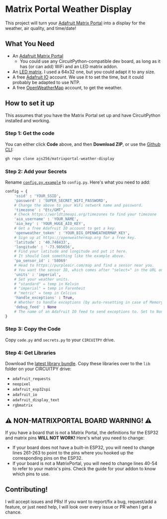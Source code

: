 # Matrix Portal Weather Display

This project will turn your [Adafruit Matrix Portal](https://adafru.it/4812) into a display for the weather, air quality, and time/date!

## What You Need

* An [Adafruit Matrix Portal](https://adafru.it/4715)
    * You could use any CircuitPython-compatible dev board, as long as it has (or can add) WiFi and an LED matrix addon.
* An [LED matrix](https://adafru.it/2278). I used a 64x32 one, but you could adapt it to any size.
* A free [Adafruit IO](https://adafruit.io) account. We use it to set the time, but it could probably be adapted to use NTP.
* A free [OpenWeatherMap](https://openweathermap.org) account, to get the weather.

## How to set it up
This assumes that you have the Matrix Portal set up and have CircuitPython installed and working.

### Step 1: Get the code
You can either click **Code** above, and then **Download ZIP**, or use the [Github CLI](https://cli.github.com):
```sh
gh repo clone ajs256/matrixportal-weather-display
```

### Step 2: Add your Secrets
Rename [`config.py.example`](config.py.example) to `config.py`. Here's what you need to add:
```py
config = {
    'ssid' : 'YOUR_SSID', 
    'password' : 'SUPER_SECRET_WIFI_PASSWORD',
    # Change the above to your WiFi network name and password.
    'timezone' : "Etc/GMT", 
    # Check https://worldtimeapi.org/timezones to find your timezone
    'aio_username' : 'YOUR_NAME',
    'aio_key' : 'YOUR_HUGE_AIO_KEY',
    # Get a free Adafruit IO account to get a key.
    'openweather_token' : 'YOUR_BIG_OPENWEATHERMAP_KEY', 
    # Sign up at https://openweathermap.org for a free key.
    'latitude' : '40.748433',  
    'longitude' : '-73.985656',  
    # Find your latitude and longitude and put it here.
    # It should look something like the example above.
    'pa_sensor_id' : '58069' 
    # Head to https://purpleair.com/map and find a sensor near you.
    # You want the sensor ID, which comes after "select=" in the URL once you open a sensor.
    'units' : 'imperial',
    # Set your weather units.
    # "standard" = temp in Kelvin
    # "imperial" = temp in Farenheit
    # "metric" = temp in Celcius
    'handle_exceptions' : True,
    # Whether to handle exceptions (by auto-resetting in case of MemoryErrors and sending exceptions to Adafruit IO, if enabled. I strongly recommend having this on.
    'debug_feed' : None
    # The name of an Adafruit IO feed to send exceptions to. Set to None (without quotes!) to disable.
}
```

### Step 3: Copy the Code
Copy `code.py` and `secrets.py` to your `CIRCUITPY` drive.

### Step 4: Get Libraries
Download the [latest library bundle](https://circuitpython.org/libraries). Copy these libraries over to the `lib` folder on your CIRCUITPY drive:

* `adafruit_requests`
* `neopixel`
* `adafruit_esp32spi`
* `adafruit_io`
* `adafruit_display_text`
* `rgbmatrix`

## :warning: NON-MATRIXPORTAL BOARD WARNING! :warning:
If you have a board that is not a Matrix Portal, the definitions for the ESP32 and matrix pins **WILL NOT WORK!** Here's what you need to change:

* If your board does not have a built-in ESP32, you will need to change lines 261-263 to point to the pins where you hooked up the corresponding pins on the ESP32.
* If your board is not a MatrixPortal, you will need to change lines 40-54 to refer to your matrix's pins. Check the guide for your addon to know which pins to use.

## Contributing!

I will accept issues and PRs! If you want to report/fix a bug, request/add a feature, or just need help, I will look over every issue or PR when I get a chance.
